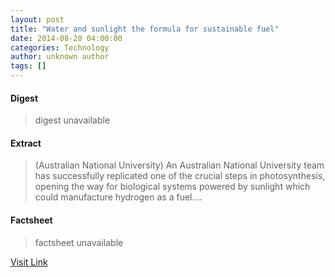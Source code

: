 ```yaml
---
layout: post
title: "Water and sunlight the formula for sustainable fuel"
date: 2014-08-20 04:00:00
categories: Technology
author: unknown author
tags: []
---
```



#### Digest
>digest unavailable

#### Extract
>(Australian National University) An Australian National University team has successfully replicated one of the crucial steps in photosynthesis, opening the way for biological systems powered by sunlight which could manufacture hydrogen as a fuel....

#### Factsheet
>factsheet unavailable

[Visit Link](http://www.eurekalert.org/pub_releases/2014-08/anu-was082014.php)


